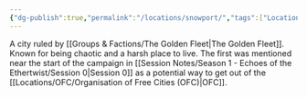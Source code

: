 ```yaml
---
{"dg-publish":true,"permalink":"/locations/snowport/","tags":["Location","Unexplored"],"updated":"2025-01-14T21:03:47.503+00:00"}
---
```


A city ruled by [[Groups & Factions/The Golden Fleet\|The Golden Fleet]]. Known for being chaotic and a harsh place to live. The first was mentioned near the start of the campaign in [[Session Notes/Season 1 - Echoes of the Ethertwist/Session 0\|Session 0]] as a potential way to get out of the [[Locations/OFC/Organisation of Free Cities (OFC)\|OFC]]. 